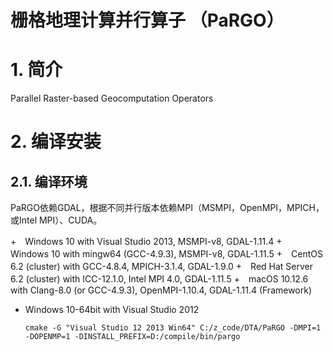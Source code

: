 # 栅格地理计算并行算子 （PaRGO）

# 1. 简介

Parallel Raster-based Geocomputation Operators

# 2. 编译安装

## 2.1. 编译环境

PaRGO依赖GDAL，根据不同并行版本依赖MPI（MSMPI，OpenMPI，MPICH，或Intel MPI）、CUDA。

+　Windows 10 with Visual Studio 2013, MSMPI-v8, GDAL-1.11.4
+　Windows 10 with mingw64 (GCC-4.9.3), MSMPI-v8, GDAL-1.11.5
+　CentOS 6.2 (cluster) with GCC-4.8.4, MPICH-3.1.4, GDAL-1.9.0
+　Red Hat Server 6.2 (cluster) with ICC-12.1.0, Intel MPI 4.0, GDAL-1.11.5
+　macOS 10.12.6 with Clang-8.0 (or GCC-4.9.3), OpenMPI-1.10.4, GDAL-1.11.4 (Framework)



+ Windows 10-64bit with Visual Studio 2012

  ```shell
  cmake -G "Visual Studio 12 2013 Win64" C:/z_code/DTA/PaRGO -DMPI=1 -DOPENMP=1 -DINSTALL_PREFIX=D:/compile/bin/pargo
  ```

  ​

